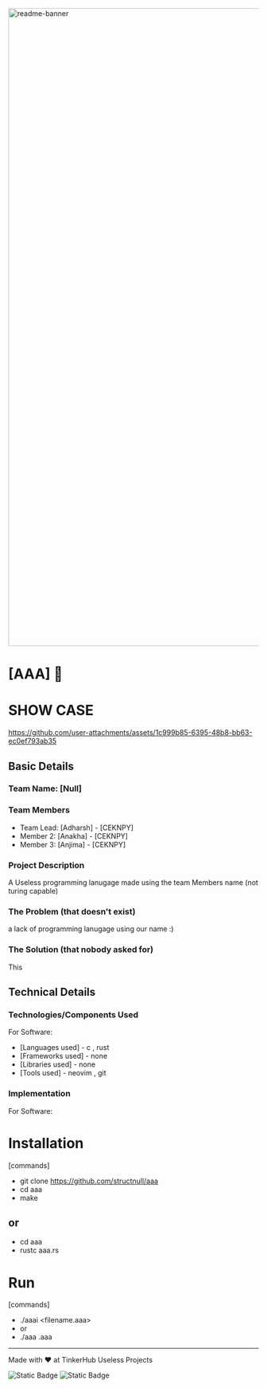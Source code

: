 <img width="1280" alt="readme-banner" src="https://github.com/user-attachments/assets/35332e92-44cb-425b-9dff-27bcf1023c6c">

# [AAA] 🎯

# SHOW CASE


https://github.com/user-attachments/assets/1c999b85-6395-48b8-bb63-ec0ef793ab35




## Basic Details
### Team Name: [Null]


### Team Members
- Team Lead: [Adharsh] - [CEKNPY]
- Member 2: [Anakha] - [CEKNPY]
- Member 3: [Anjima] - [CEKNPY]

### Project Description
A Useless programming lanugage made using the team Members name (not turing capable)

### The Problem (that doesn't exist)
a lack of programming lanugage using our name :)

### The Solution (that nobody asked for)
This

## Technical Details
### Technologies/Components Used
For Software:
- [Languages used] - c , rust 
- [Frameworks used] - none
- [Libraries used] - none
- [Tools used] - neovim , git 

### Implementation
For Software:
# Installation
[commands]
- git clone https://github.com/structnull/aaa
- cd aaa
- make

## or 
- cd aaa
- rustc aaa.rs
# Run
[commands]
- ./aaai <filename.aaa>
- or
- ./aaa <filename>.aaa
  
---
Made with ❤️ at TinkerHub Useless Projects 

![Static Badge](https://img.shields.io/badge/TinkerHub-24?color=%23000000&link=https%3A%2F%2Fwww.tinkerhub.org%2F)
![Static Badge](https://img.shields.io/badge/UselessProject--24-24?link=https%3A%2F%2Fwww.tinkerhub.org%2Fevents%2FQ2Q1TQKX6Q%2FUseless%2520Projects)


